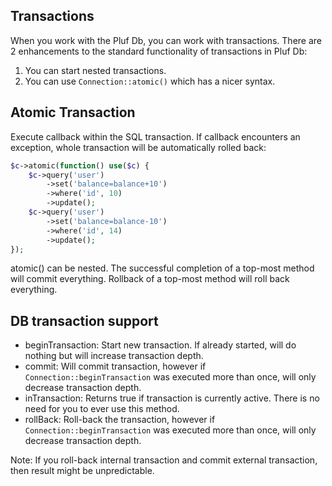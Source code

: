 ## Transactions

When you work with the Pluf Db, you can work with transactions. There are 2
enhancements to the standard functionality of transactions in Pluf Db:

1. You can start nested transactions.
2. You can use `Connection::atomic()` which has a nicer syntax.

## Atomic Transaction

Execute callback within the SQL transaction. If callback encounters an
exception, whole transaction will be automatically rolled back:

```php
$c->atomic(function() use($c) {
    $c->query('user')
    	->set('balance=balance+10')
    	->where('id', 10)
    	->update();
    $c->query('user')
    	->set('balance=balance-10')
    	->where('id', 14)
    	->update();
});
```

atomic() can be nested. The successful completion of a top-most method will commit everything. Rollback of a top-most method will roll back everything.

## DB transaction support

- beginTransaction: Start new transaction. If already started, will do nothing but will increase transaction depth.
- commit: Will commit transaction, however if `Connection::beginTransaction` was executed more than once, will only decrease transaction depth.
- inTransaction: Returns true if transaction is currently active. There is no need for you to ever use this method.
- rollBack: Roll-back the transaction, however if `Connection::beginTransaction` was executed more than once, will only decrease transaction depth.

Note: If you roll-back internal transaction and commit external transaction, then result might be unpredictable.
